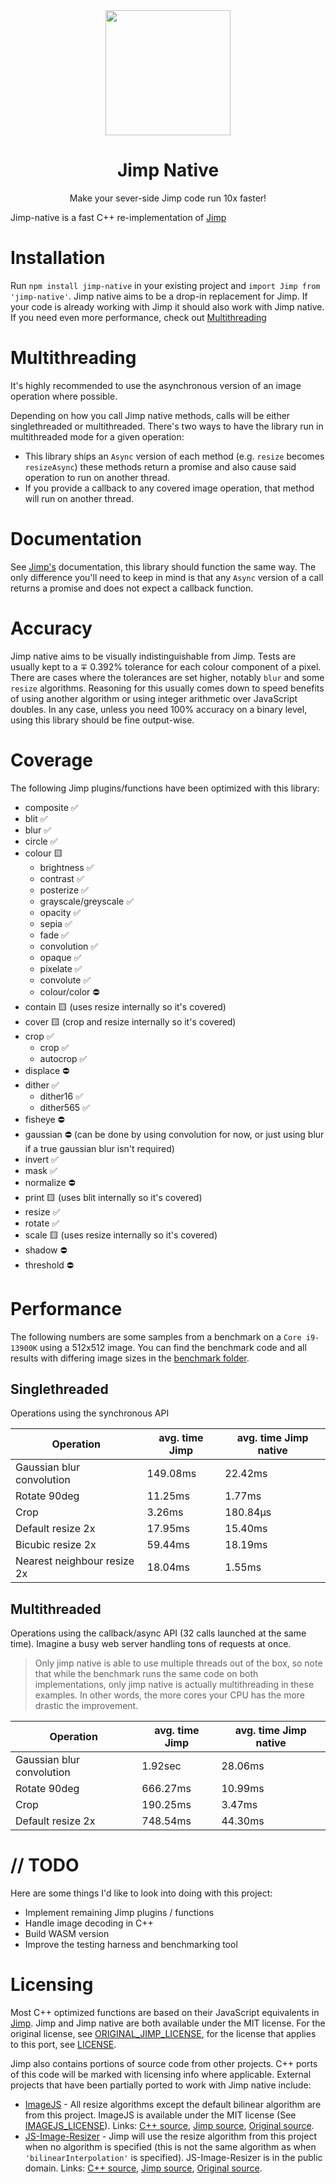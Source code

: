 <div align="center">
  <img width="200" height="200" src="https://raw.githubusercontent.com/sjoerd108/jimp-native/b62679c91a8011abc0970761ba29b0935b1837b5/assets/jimp_native_logo.png">
  <h1>Jimp Native</h1>
  <p>Make your sever-side Jimp code run 10x faster!</p>
</div>

Jimp-native is a fast C++ re-implementation of [Jimp](https://github.com/jimp-dev/jimp)

# Installation

 Run `npm install jimp-native` in your existing project and `import Jimp from 'jimp-native'`. Jimp native aims to be a drop-in replacement for Jimp. If your code is already working with Jimp it should also work with Jimp native. If you need even more performance, check out [Multithreading](#Multithreading)

# Multithreading

It's highly recommended to use the asynchronous version of an image operation where possible.

Depending on how you call Jimp native methods, calls will be either singlethreaded or multithreaded. There's two ways to have the library run in multithreaded mode for a given operation:
 - This library ships an `Async` version of each method (e.g. `resize` becomes `resizeAsync`) these methods return a promise and also cause said operation to run on another thread.
 - If you provide a callback to any covered image operation, that method will run on another thread.

# Documentation

See [Jimp's](https://github.com/jimp-dev/jimp) documentation, this library should function the same way. The only difference you'll need to keep in mind is that any `Async` version of a call returns a promise and does not expect a callback function.

# Accuracy

Jimp native aims to be visually indistinguishable from Jimp. Tests are usually kept to a ∓ 0.392% tolerance for each colour component of a pixel. There are cases where the tolerances are set higher, notably `blur` and some `resize` algorithms. Reasoning for this usually comes down to speed benefits of using another algorithm or using integer arithmetic over JavaScript doubles. In any case, unless you need 100% accuracy on a binary level, using this library should be fine output-wise.

# Coverage
The following Jimp plugins/functions have been optimized with this library:

* composite ✅
* blit ✅
* blur ✅
* circle ✅
* colour 🟨
  * brightness ✅
  * contrast ✅
  * posterize ✅
  * grayscale/greyscale ✅
  * opacity ✅
  * sepia ✅
  * fade ✅
  * convolution ✅
  * opaque ✅
  * pixelate ✅
  * convolute ✅
  * colour/color ⛔
* contain 🟨 (uses resize internally so it's covered)
* cover 🟨 (crop and resize internally so it's covered)
* crop ✅
  * crop ✅
  * autocrop ✅
* displace ⛔
* dither ✅
  * dither16 ✅
  * dither565 ✅
* fisheye ⛔
* gaussian ⛔ (can be done by using convolution for now, or just using blur if a true gaussian blur isn't required)
* invert ✅
* mask ✅
* normalize ⛔
* print 🟨 (uses blit internally so it's covered)
* resize ✅
* rotate ✅
* scale 🟨 (uses resize internally so it's covered)
* shadow ⛔
* threshold ⛔

# Performance

The following numbers are some samples from a benchmark on a `Core i9-13900K` using a 512x512 image. You can find the benchmark code and all results with differing image sizes in the [benchmark folder](https://github.com/sjoerd108/jimp-native/tree/move-preparations/packages/jimp-native/benchmark).

## Singlethreaded
Operations using the synchronous API

| Operation                   | avg. time Jimp | avg. time Jimp native |
|-----------------------------|----------------|-----------------------|
| Gaussian blur convolution   | 149.08ms       | 22.42ms               |
| Rotate 90deg                | 11.25ms        | 1.77ms                |
| Crop                        | 3.26ms         | 180.84μs              |
| Default resize 2x           | 17.95ms        | 15.40ms               |
| Bicubic resize 2x           | 59.44ms        | 18.19ms               |
| Nearest neighbour resize 2x | 18.04ms        | 1.55ms                |

## Multithreaded
Operations using the callback/async API (32 calls launched at the same time). Imagine a busy web server handling tons of requests at once.
> Only jimp native is able to use multiple threads out of the box, so note that while the benchmark runs the same code on both implementations, only jimp native is actually multithreading in these examples. In other words, the more cores your CPU has the more drastic the improvement.

| Operation                   | avg. time Jimp | avg. time Jimp native |
|-----------------------------|----------------|-----------------------|
| Gaussian blur convolution   | 1.92sec        | 28.06ms               |
| Rotate 90deg                | 666.27ms       | 10.99ms               |
| Crop                        | 190.25ms       | 3.47ms                |
| Default resize 2x           | 748.54ms       | 44.30ms               |

# // TODO

Here are some things I'd like to look into doing with this project:

* Implement remaining Jimp plugins / functions
* Handle image decoding in C++
* Build WASM version
* Improve the testing harness and benchmarking tool

# Licensing

Most C++ optimized functions are based on their JavaScript equivalents in [Jimp](https://github.com/oliver-moran/jimp/tree/master/packages). Jimp and Jimp native are both available under the MIT license. For the original license, see [ORIGINAL_JIMP_LICENSE](https://github.com/sjoerd108/jimp-native/blob/main/ORIGINAL_JIMP_LICENSE), for the license that applies to this port, see [LICENSE](https://github.com/sjoerd108/jimp-native/blob/main/LICENSE).

Jimp also contains portions of source code from other projects. C++ ports of this code will be marked with licensing info where applicable. External projects that have been partially ported to work with Jimp native include:

  * [ImageJS](https://github.com/guyonroche/imagejs) - All resize algorithms except the default bilinear algorithm are from this project. ImageJS is available under the MIT license (See [IMAGEJS_LICENSE](https://github.com/sjoerd108/jimp-native/blob/main/IMAGEJS_LICENSE)). Links: [C++ source](https://github.com/sjoerd108/jimp-native/blob/main/cppsrc/util/imagejsPort.cpp), [Jimp source](https://raw.githubusercontent.com/oliver-moran/jimp/v0.16.1/packages/plugin-resize/src/modules/resize2.js), [Original source](https://raw.githubusercontent.com/guyonroche/imagejs/master/lib/resize.js).
  * [JS-Image-Resizer](https://github.com/taisel/JS-Image-Resizer) - Jimp will use the resize algorithm from this project when no algorithm is specified (this is not the same algorithm as when ``'bilinearInterpolation'`` is specified). JS-Image-Resizer is in the public domain. Links: [C++ source](https://github.com/sjoerd108/jimp-native/blob/main/cppsrc/util/jsImageResizerPort.cpp), [Jimp source](https://github.com/oliver-moran/jimp/blob/v0.16.1/packages/plugin-resize/src/modules/resize.js), [Original source](https://raw.githubusercontent.com/taisel/JS-Image-Resizer/master/resize.js).